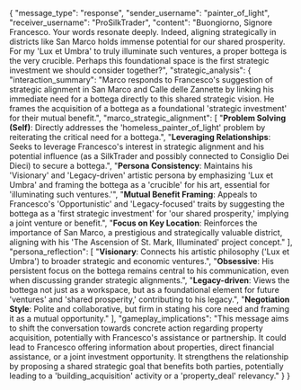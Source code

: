 {
  "message_type": "response",
  "sender_username": "painter_of_light",
  "receiver_username": "ProSilkTrader",
  "content": "Buongiorno, Signore Francesco. Your words resonate deeply. Indeed, aligning strategically in districts like San Marco holds immense potential for our shared prosperity. For my 'Lux et Umbra' to truly illuminate such ventures, a proper bottega is the very crucible. Perhaps this foundational space is the first strategic investment we should consider together?",
  "strategic_analysis": {
    "interaction_summary": "Marco responds to Francesco's suggestion of strategic alignment in San Marco and Calle delle Zannette by linking his immediate need for a bottega directly to this shared strategic vision. He frames the acquisition of a bottega as a foundational 'strategic investment' for their mutual benefit.",
    "marco_strategic_alignment": [
      "**Problem Solving (Self)**: Directly addresses the 'homeless_painter_of_light' problem by reiterating the critical need for a bottega.",
      "**Leveraging Relationships**: Seeks to leverage Francesco's interest in strategic alignment and his potential influence (as a SilkTrader and possibly connected to Consiglio Dei Dieci) to secure a bottega.",
      "**Persona Consistency**: Maintains his 'Visionary' and 'Legacy-driven' artistic persona by emphasizing 'Lux et Umbra' and framing the bottega as a 'crucible' for his art, essential for 'illuminating such ventures.'",
      "**Mutual Benefit Framing**: Appeals to Francesco's 'Opportunistic' and 'Legacy-focused' traits by suggesting the bottega as a 'first strategic investment' for 'our shared prosperity,' implying a joint venture or benefit.",
      "**Focus on Key Location**: Reinforces the importance of San Marco, a prestigious and strategically valuable district, aligning with his 'The Ascension of St. Mark, Illuminated' project concept."
    ],
    "persona_reflection": [
      "**Visionary**: Connects his artistic philosophy ('Lux et Umbra') to broader strategic and economic ventures.",
      "**Obsessive**: His persistent focus on the bottega remains central to his communication, even when discussing grander strategic alignments.",
      "**Legacy-driven**: Views the bottega not just as a workspace, but as a foundational element for future 'ventures' and 'shared prosperity,' contributing to his legacy.",
      "**Negotiation Style**: Polite and collaborative, but firm in stating his core need and framing it as a mutual opportunity."
    ],
    "gameplay_implications": "This message aims to shift the conversation towards concrete action regarding property acquisition, potentially with Francesco's assistance or partnership. It could lead to Francesco offering information about properties, direct financial assistance, or a joint investment opportunity. It strengthens the relationship by proposing a shared strategic goal that benefits both parties, potentially leading to a 'building_acquisition' activity or a 'property_deal' relevancy."
  }
}
